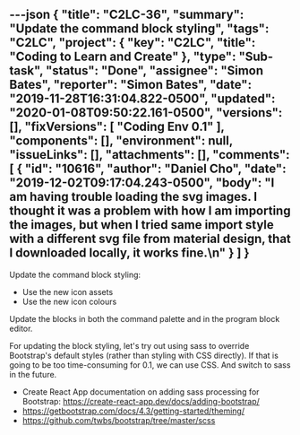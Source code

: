 ---json
{
  "title": "C2LC-36",
  "summary": "Update the command block styling",
  "tags": "C2LC",
  "project": {
    "key": "C2LC",
    "title": "Coding to Learn and Create"
  },
  "type": "Sub-task",
  "status": "Done",
  "assignee": "Simon Bates",
  "reporter": "Simon Bates",
  "date": "2019-11-28T16:31:04.822-0500",
  "updated": "2020-01-08T09:50:22.161-0500",
  "versions": [],
  "fixVersions": [
    "Coding Env 0.1"
  ],
  "components": [],
  "environment": null,
  "issueLinks": [],
  "attachments": [],
  "comments": [
    {
      "id": "10616",
      "author": "Daniel Cho",
      "date": "2019-12-02T09:17:04.243-0500",
      "body": "I am having trouble loading the svg images. I thought it was a problem with how I am importing the images, but when I tried same import style with a different svg file from material design, that I downloaded locally, it works fine.\n"
    }
  ]
}
---
Update the command block styling:

* Use the new icon assets
* Use the new icon colours

Update the blocks in both the command palette and in the program block editor.

For updating the block styling, let's try out using sass to override Bootstrap's default styles (rather than styling with CSS directly). If that is going to be too time-consuming for 0.1, we can use CSS. And switch to sass in the future.

* Create React App documentation on adding sass processing for Bootstrap: <https://create-react-app.dev/docs/adding-bootstrap/>
* <https://getbootstrap.com/docs/4.3/getting-started/theming/>
* <https://github.com/twbs/bootstrap/tree/master/scss>

        